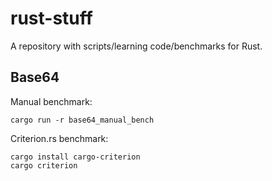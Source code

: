 # rust-stuff

A repository with scripts/learning code/benchmarks for Rust.

## Base64

Manual benchmark:
```
cargo run -r base64_manual_bench
```

Criterion.rs benchmark:
```
cargo install cargo-criterion
cargo criterion
```

